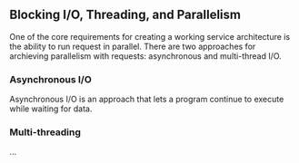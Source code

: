 ## Blocking I/O, Threading, and Parallelism 

One of the core requirements for creating a working service architecture is
the ability to run request in parallel. There are two approaches for archieving
parallelism with requests: asynchronous and multi-thread I/O.

### Asynchronous I/O

Asynchronous I/O is an approach that lets a program continue to execute while waiting
for data.

### Multi-threading

...
